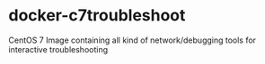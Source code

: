 # docker-c7troubleshoot
CentOS 7 Image containing all kind of network/debugging tools for interactive troubleshooting
